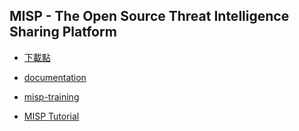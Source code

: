 ## MISP - The Open Source Threat Intelligence Sharing Platform
- [下載點](https://vm.misp-project.org/latest/)
- [documentation](https://www.misp-project.org/documentation/)
- [misp-training](https://github.com/MISP/misp-training)

- [MISP Tutorial](https://www.youtube.com/watch?v=bJvsV1XjPd8&list=PLMDETh7vDbcIbBbbDdzKZs5KGR9O_StA9)
